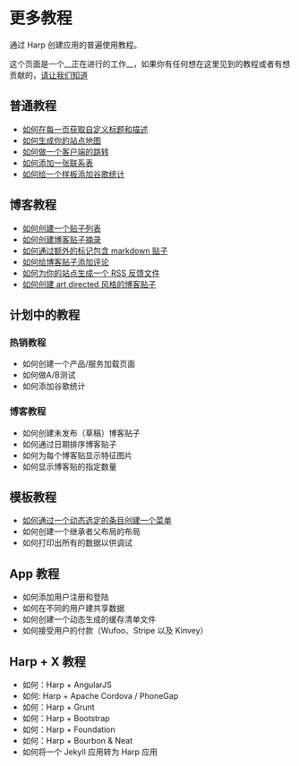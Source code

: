 # 更多教程

通过 Harp 创建应用的普遍使用教程。

这个页面是一个__正在进行的工作__，如果你有任何想在这里见到的教程或者有想贡献的，[请让我们知道](http://harpjs.com/community)

## 普通教程

- [如何在每一页获取自定义标题和描述](http://harpjs.com/recipes/custom-title-description)
- [如何生成你的站点地图](http://harpjs.com/recipes/blog-sitemap)
- [如何做一个客户端的跳转](http://harpjs.com/recipes/client-side-redirect)
- [如何添加一张联系表](http://harpjs.com/recipes/marketing-contact-form)
- [如何给一个样板添加谷歌统计](http://harpjs.com/recipes/google-analytics)

## 博客教程

- [如何创建一个贴子列表](http://harpjs.com/recipes/blog-posts-list)
- [如何创建博客贴子摘录](http://harpjs.com/recipes/blog-post-excerpts)
- [如何通过额外的标记包含 markdown 贴子](http://harpjs.com/recipes/wrap-markdown-posts)
- [如何给博客贴子添加评论](http://harpjs.com/recipes/blog-post-comments)
- [如何为你的站点生成一个 RSS 反馈文件](http://harpjs.com/recipes/blog-rss-feed)
- [如何创建 art directed 风格的博客贴子](http://harpjs.com/recipes/blog-art-directed-posts)

## 计划中的教程

### 热销教程
- 如何创建一个产品/服务加载页面
- 如何做A/B测试
- 如何添加谷歌统计
### 博客教程
- 如何创建未发布（草稿）博客贴子
- 如何通过日期排序博客贴子
- 如何为每个博客贴显示特征图片
- 如何显示博客贴的指定数量

## 模板教程

- [如何通过一个动态选定的条目创建一个菜单](http://harpjs.com/recipes/templating-dynamic-selected-menu-item)
- 如何创建一个继承者父布局的布局
- 如何打印出所有的数据以供调试

## App 教程

- 如何添加用户注册和登陆
- 如何在不同的用户建共享数据
- 如何创建一个动态生成的缓存清单文件
- 如何接受用户的付款（Wufoo、Stripe 以及 Kinvey）
## Harp + X 教程

- 如何：Harp + AngularJS
- 如何: Harp + Apache Cordova / PhoneGap
- 如何：Harp + Grunt
- 如何：Harp + Bootstrap
- 如何：Harp + Foundation
- 如何：Harp + Bourbon & Neat
- 如何将一个 Jekyll 应用转为 Harp 应用
